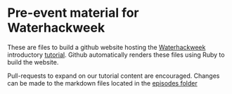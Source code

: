 # Pre-event material for Waterhackweek

These are files to build a github website hosting the [Waterhackweek](https://waterhackweek.github.io/) introductory [tutorial](https://waterhackweek.github.io/preliminary). Github automatically renders these files using Ruby to build the website.

Pull-requests to expand on our tutorial content are encouraged. Changes can be made to the markdown files located in the [episodes folder](https://github.com/waterhackweek/preliminary/tree/gh-pages/_episodes)

   
